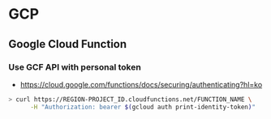 # GCP

## Google Cloud Function
### Use GCF API with personal token 
- https://cloud.google.com/functions/docs/securing/authenticating?hl=ko
```Bash
> curl https://REGION-PROJECT_ID.cloudfunctions.net/FUNCTION_NAME \
      -H "Authorization: bearer $(gcloud auth print-identity-token)"
```
